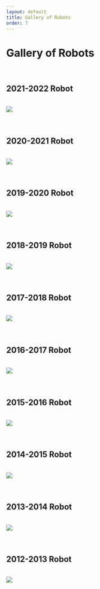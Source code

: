 ```yaml
---
layout: default
title: Gallery of Robots
order: 7
---
```

# Gallery of Robots
<br>

## 2021-2022 Robot
<br>

<div class="container-fluid px-0">
    <div class="row">
        <div class="col-12">
            <img src="/images/2021-2022.jpg" class="img-fluid  w-100" />
        </div>
    </div>
</div>
<br>
<br>

## 2020-2021 Robot
<br>

<div class="container-fluid px-0">
    <div class="row">
        <div class="col-12">
            <img src="/images/2020-2021.jpg" class="img-fluid  w-100" />
        </div>
    </div>
</div>
<br>
<br>

## 2019-2020 Robot
<br>

<div class="container-fluid px-0">
    <div class="row">
        <div class="col-12">
            <img src="/images/2019-2020.jpg" class="img-fluid  w-100" />
        </div>
    </div>
</div>
<br>
<br>

## 2018-2019 Robot
<br>

<div class="container-fluid px-0">
    <div class="row">
        <div class="col-12">
            <img src="/images/2018-2019.jpg" class="img-fluid  w-100" />
        </div>
    </div>
</div>
<br>
<br>

## 2017-2018 Robot
<br>

<div class="container-fluid px-0">
    <div class="row">
        <div class="col-12">
            <img src="/images/2017-2018.jpg" class="img-fluid  w-100" />
        </div>
    </div>
</div>
<br>
<br>

## 2016-2017 Robot
<br>

<div class="container-fluid px-0">
    <div class="row">
        <div class="col-12">
            <img src="/images/2016-2017.jpg" class="img-fluid  w-100" />
        </div>
    </div>
</div>
<br>
<br>

## 2015-2016 Robot
<br>

<div class="container-fluid px-0">
    <div class="row">
        <div class="col-12">
            <img src="/images/2015-2016.jpg" class="img-fluid  w-100" />
        </div>
    </div>
</div>
<br>
<br>

## 2014-2015 Robot
<br>

<div class="container-fluid px-0">
    <div class="row">
        <div class="col-12">
            <img src="/images/2014-2015.jpg" class="img-fluid  w-100" />
        </div>
    </div>
</div>
<br>
<br>

## 2013-2014 Robot
<br>

<div class="container-fluid px-0">
    <div class="row">
        <div class="col-12">
            <img src="/images/2013-2014.jpg" class="img-fluid  w-100" />
        </div>
    </div>
</div>
<br>
<br>

## 2012-2013 Robot
<br>

<div class="container-fluid px-0">
    <div class="row">
        <div class="col-12">
            <img src="/images/2012-2013.jpg" class="img-fluid  w-100" />
        </div>
    </div>
</div>
